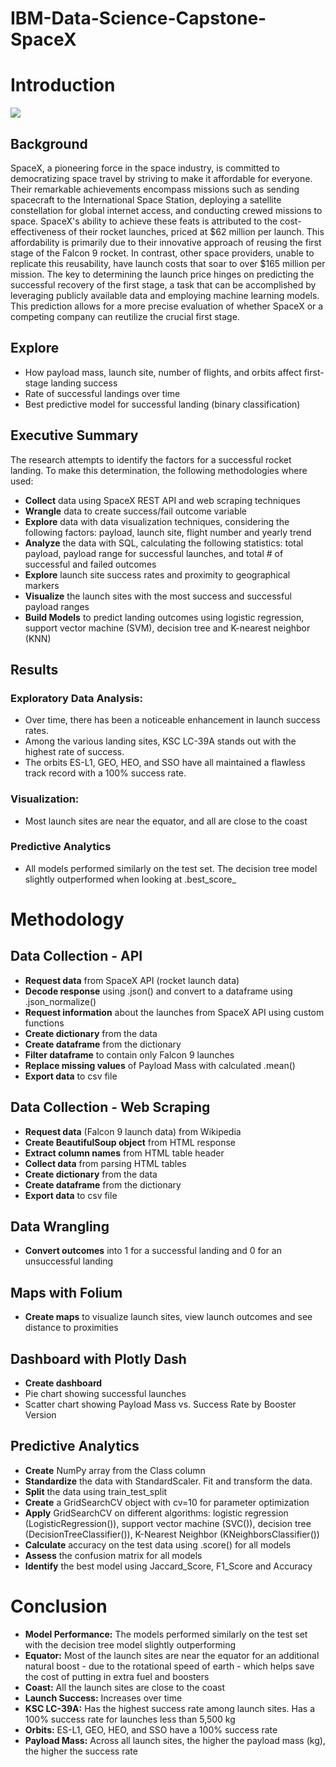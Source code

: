 # IBM-Data-Science-Capstone-SpaceX

# Introduction

![](https://cf-courses-data.s3.us.cloud-object-storage.appdomain.cloud/IBMDeveloperSkillsNetwork-DS0701EN-SkillsNetwork/api/Images/landing_1.gif)

## Background
SpaceX, a pioneering force in the space industry, is committed to democratizing space travel by striving to make it affordable for everyone. Their remarkable achievements encompass missions such as sending spacecraft to the International Space Station, deploying a satellite constellation for global internet access, and conducting crewed missions to space. SpaceX's ability to achieve these feats is attributed to the cost-effectiveness of their rocket launches, priced at $62 million per launch. This affordability is primarily due to their innovative approach of reusing the first stage of the Falcon 9 rocket. In contrast, other space providers, unable to replicate this reusability, have launch costs that soar to over $165 million per mission. The key to determining the launch price hinges on predicting the successful recovery of the first stage, a task that can be accomplished by leveraging publicly available data and employing machine learning models. This prediction allows for a more precise evaluation of whether SpaceX or a competing company can reutilize the crucial first stage.

## Explore
* How payload mass, launch site, number of flights, and orbits affect first-stage landing success
* Rate of successful landings over time
* Best predictive model for successful landing (binary classification)

## Executive Summary
The research attempts to identify the factors for a successful rocket landing. To make this determination, the following methodologies where used:
* **Collect** data using SpaceX REST API and web scraping techniques
* **Wrangle** data to create success/fail outcome variable
* **Explore** data with data visualization techniques, considering the following factors: payload, launch site, flight number and yearly trend
* **Analyze** the data with SQL, calculating the following statistics: total payload, payload range for successful launches, and total # of successful and failed outcomes
* **Explore** launch site success rates and proximity to geographical markers
* **Visualize** the launch sites with the most success and successful payload ranges
* **Build Models** to predict landing outcomes using logistic regression, support vector machine (SVM), decision tree and K-nearest neighbor (KNN)

## Results

### Exploratory Data Analysis:
* Over time, there has been a noticeable enhancement in launch success rates.
* Among the various landing sites, KSC LC-39A stands out with the highest rate of success.
* The orbits ES-L1, GEO, HEO, and SSO have all maintained a flawless track record with a 100% success rate.

### Visualization:
* Most launch sites are near the equator, and all are close to the coast

### Predictive Analytics
* All models performed similarly on the test set. The decision tree model slightly outperformed when looking at .best_score_

# Methodology
## Data Collection - API
* **Request data** from SpaceX API (rocket launch data)
* **Decode response** using .json() and convert to a dataframe using .json_normalize()
* **Request information** about the launches from SpaceX API using custom functions
* **Create dictionary** from the data
* **Create dataframe** from the dictionary
* **Filter dataframe** to contain only Falcon 9 launches
* **Replace missing values** of Payload Mass with calculated .mean()
* **Export data** to csv file

## Data Collection - Web Scraping
* **Request data** (Falcon 9 launch data) from Wikipedia
* **Create BeautifulSoup object** from HTML response
* **Extract column names** from HTML table header
* **Collect data** from parsing HTML tables
* **Create dictionary** from the data
* **Create dataframe** from the dictionary
* **Export data** to csv file

## Data Wrangling
* **Convert outcomes** into 1 for a successful landing and 0 for an unsuccessful landing

## Maps with Folium
* **Create maps** to visualize launch sites, view launch outcomes and see distance to proximities

## Dashboard with Plotly Dash
* **Create dashboard**
* Pie chart showing successful launches
* Scatter chart showing Payload Mass vs. Success Rate by Booster Version

## Predictive Analytics
* **Create** NumPy array from the Class column
* **Standardize** the data with StandardScaler. Fit and transform the data.
* **Split** the data using train_test_split
* **Create** a GridSearchCV object with cv=10 for parameter optimization
* **Apply** GridSearchCV on different algorithms: logistic regression (LogisticRegression()), support vector machine (SVC()), decision tree (DecisionTreeClassifier()), K-Nearest Neighbor (KNeighborsClassifier())
* **Calculate** accuracy on the test data using .score() for all models
* **Assess** the confusion matrix for all models
* **Identify** the best model using Jaccard_Score, F1_Score and Accuracy

# Conclusion
* **Model Performance:** The models performed similarly on the test set with the decision tree model slightly outperforming
* **Equator:** Most of the launch sites are near the equator for an additional natural boost - due to the rotational speed of earth - which helps save the cost of putting in extra fuel and boosters
* **Coast:** All the launch sites are close to the coast
* **Launch Success:** Increases over time
* **KSC LC-39A:** Has the highest success rate among launch sites. Has a 100% success rate for launches less than 5,500 kg 
* **Orbits:** ES-L1, GEO, HEO, and SSO have a 100% success rate
* **Payload Mass:** Across all launch sites, the higher the payload mass (kg), the higher the success rate






